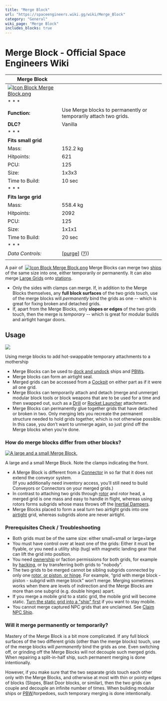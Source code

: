 ```yaml
---
title: "Merge Block"
url: "https://spaceengineers.wiki.gg/wiki/Merge_Block"
category: "General"
wiki_page: "Merge Block"
includes_blocks: true
---
```


# Merge Block - Official Space Engineers Wiki

| Merge Block |     |
| --- | --- |
| [![Icon Block Merge Block.png](https://spaceengineers.wiki.gg/images/8/87/Icon_Block_Merge_Block.png?d1b226)](https://spaceengineers.wiki.gg/wiki/File:Icon_Block_Merge_Block.png) |     |
| * * * |     |
| **Function:** | Use Merge blocks to permanently or temporarily attach two grids. |
| **DLC?** | Vanilla |
| * * * |     |
| **Fits small grid** |     |
| Mass: | 152.2 kg |
| Hitpoints: | 621 |
| PCU: | 125 |
| Size: | 1x3x3 |
| Time to Build: | 10 sec |
| * * * |     |
| **Fits large grid** |     |
| Mass: | 558.4 kg |
| Hitpoints: | 2092 |
| PCU: | 125 |
| Size: | 1x1x1 |
| Time to Build: | 20 sec |
| * * * |     |
| _Data Controls:_ | \[[purge](https://spaceengineers.wiki.gg/wiki/Merge_Block?action=purge)\] ([?](https://spaceengineers.wiki.gg/wiki/Template:Info_Block))) |
|     |     |

A pair of  [![Icon Block Merge Block.png](https://spaceengineers.wiki.gg/images/thumb/8/87/Icon_Block_Merge_Block.png/21px-Icon_Block_Merge_Block.png?d1b226)](https://spaceengineers.wiki.gg/wiki/Merge_Block "Merge Block") Merge Blocks can merge two [ships](https://spaceengineers.wiki.gg/wiki/Grid "Grid") of the same size into one, either temporarily or permanently. It can also merge [Large Grids](https://spaceengineers.wiki.gg/wiki/Large_Grid "Large Grid") onto [stations](https://spaceengineers.wiki.gg/wiki/Station "Station").

*   Only the sides with clamps can merge. If, in addition to the Merge Blocks themselves, any **full block surfaces** of the two grids touch, use of the merge blocks will _permanently_ bind the grids as one -- which is great for fixing broken and detached grids.
*   If, apart from the Merge Blocks, only **slopes or edges** of the two grids touch, then the merge is _temporary_ -- which is great for modular builds and airtight hangar doors.

## Usage

[![](https://spaceengineers.wiki.gg/images/d/db/Hot-swappable-merge-block-grids.png?6b9bc5)](https://spaceengineers.wiki.gg/wiki/File:Hot-swappable-merge-block-grids.png)

Using merge blocks to add hot-swappable temporary attachments to a mothership

*   Merge Blocks can be used to [dock and undock](https://spaceengineers.wiki.gg/wiki/Docking "Docking") ships and [PBWs](https://spaceengineers.wiki.gg/wiki/Player_Built_Weapons "Player Built Weapons").
*   Merge blocks can form an airtight seal.
*   Merged grids can be accessed from a [Cockpit](https://spaceengineers.wiki.gg/wiki/Cockpit "Cockpit") on either part as if it were all one grid.
*   Merge Blocks can temporarily attach and detach (merge and unmerge) modular block tools or block weapons that are to be used for a time and then swapped out, such as a [Drill](https://spaceengineers.wiki.gg/wiki/Drill "Drill") or [Rocket Launcher](https://spaceengineers.wiki.gg/wiki/Rocket_Launcher "Rocket Launcher") attachment.
*   Merge Blocks can permanently glue together grids that have detached or broken in two. Only merging lets you recreate the permanent structure needed to hold grids together, which is not otherwise possible. In this case, you don’t want to unmerge again, so just grind off the Merge blocks when you’re done.

### How do merge blocks differ from other blocks?

[![A large and a small Merge Block.](https://spaceengineers.wiki.gg/images/thumb/f/fb/Merge-blocks.png/320px-Merge-blocks.png?412070)](https://spaceengineers.wiki.gg/wiki/File:Merge-blocks.png)

A large and a small Merge Block. Note the clamps indicating the front.

*   A Merge Block is different from a [Connector](https://spaceengineers.wiki.gg/wiki/Connector "Connector") in so far that it does not extend the conveyor system.  
    (If you additionally need inventory access, you’ll still need to build Conveyors or Connectors on your merged grids.)
*   In contrast to attaching two grids through [rotor](https://spaceengineers.wiki.gg/wiki/Rotor "Rotor") and rotor head, a merged grid is one mass and easy to handle in flight, whereas using rotors forms subgrids whose mass throws off the [Inertial Dampers](https://spaceengineers.wiki.gg/wiki/Inertial_Dampers "Inertial Dampers").
*   Merge Blocks placed to form a seal turn two airtight grids into one [airtight](https://spaceengineers.wiki.gg/wiki/Airtightness "Airtightness") grid, whereas subgrids alone are never airtight.

### Prerequisites Check / Troubleshooting

*   Both grids must be of the same size: either small+small or large+large
*   You must have control over at least one of the grids: Either it must be flyable, or you need a utility ship (tug) with magnetic landing gear that can lift the grid into position.
*   You need [ownership](https://spaceengineers.wiki.gg/wiki/Ownership "Ownership") or faction permissions for both grids, for example by [hacking](https://spaceengineers.wiki.gg/wiki/Hacking "Hacking"), or by transferring both grids to "nobody".
*   The two grids to be merged cannot be sibling subgrids connected by only one [rotor, or piston, or hinge](https://spaceengineers.wiki.gg/wiki/Mechanical_Blocks "Mechanical Blocks"). For example, “grid with merge block - piston - subgrid with merge block” won’t merge. Merging sometimes works when there are levels of indirection and the Merge Blocks are more than one subgrid (e.g. double hinges) apart.
*   If you merge a mobile grid to a static grid, the mobile grid will become static. [Turn the static grid into a "ship" first](https://spaceengineers.wiki.gg/wiki/Info_Screen "Info Screen") if you want to stay mobile.
*   You cannot merge captured NPC grids that are unclaimed. See [Claim NPC Ship](https://spaceengineers.wiki.gg/wiki/Claim_NPC_Ship "Claim NPC Ship").

### Will it merge permanently or temporarily?

Mastery of the Merge Block is a bit more complicated. If any full block surfaces of the two different grids (other than the merge blocks) touch, use of the merge blocks will _permanently_ bind the grids as one. Even switching off, or grinding off the Merge Blocks will not decouple such merged grids. When repairing a split-in-half ship, such permanent merging is done intentionally.

However, if you make sure that the two separate grids touch each other only with the Merge Blocks, and otherwise at most with thin or pointy edges of blocks (Slopes, Blast Door blocks, or similar), then the two grids can couple and decouple an infinite number of times. When building modular ships or [PBW](https://spaceengineers.wiki.gg/wiki/Player_Built_Weapons "Player Built Weapons")/torpedoes, such temporary merging is done intentionally.
